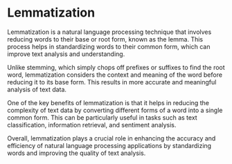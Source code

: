 <h1>Lemmatization</h1>
<p>Lemmatization is a natural language processing technique that involves reducing words to their base or root form, known as the lemma. This process helps in standardizing words to their common form, which can improve text analysis and understanding.</p>
<p>Unlike stemming, which simply chops off prefixes or suffixes to find the root word, lemmatization considers the context and meaning of the word before reducing it to its base form. This results in more accurate and meaningful analysis of text data.</p>
<p>One of the key benefits of lemmatization is that it helps in reducing the complexity of text data by converting different forms of a word into a single common form. This can be particularly useful in tasks such as text classification, information retrieval, and sentiment analysis.</p>
<p>Overall, lemmatization plays a crucial role in enhancing the accuracy and efficiency of natural language processing applications by standardizing words and improving the quality of text analysis.</p>